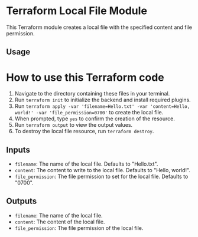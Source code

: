 # Terraform Local File Module

This Terraform module creates a local file with the specified content and file permission.

## Usage

# How to use this Terraform code

1. Navigate to the directory containing these files in your terminal.
2. Run `terraform init` to initialize the backend and install required plugins.
3. Run `terraform apply -var 'filename=Hello.txt' -var 'content=Hello, world!' -var 'file_permission=0700'` to create the local file.
4. When prompted, type `yes` to confirm the creation of the resource.
5. Run `terraform output` to view the output values.
6. To destroy the local file resource, run `terraform destroy`.



## Inputs

- `filename`: The name of the local file. Defaults to "Hello.txt".
- `content`: The content to write to the local file. Defaults to "Hello, world!".
- `file_permission`: The file permission to set for the local file. Defaults to "0700".

## Outputs

- `filename`: The name of the local file.
- `content`: The content of the local file.
- `file_permission`: The file permission of the local file.
